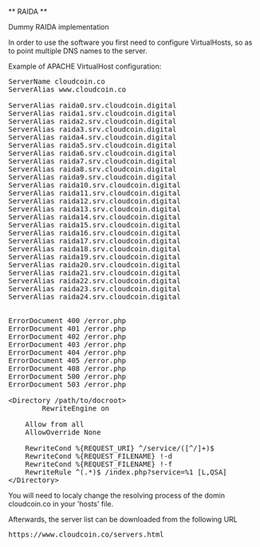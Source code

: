 ** RAIDA **

Dummy RAIDA implementation


In order to use the software you first need to configure VirtualHosts, so as to point multiple DNS names to the server.

Example of APACHE VirtualHost configuration:

<pre>
ServerName cloudcoin.co
ServerAlias www.cloudcoin.co

ServerAlias raida0.srv.cloudcoin.digital
ServerAlias raida1.srv.cloudcoin.digital
ServerAlias raida2.srv.cloudcoin.digital
ServerAlias raida3.srv.cloudcoin.digital
ServerAlias raida4.srv.cloudcoin.digital
ServerAlias raida5.srv.cloudcoin.digital
ServerAlias raida6.srv.cloudcoin.digital
ServerAlias raida7.srv.cloudcoin.digital
ServerAlias raida8.srv.cloudcoin.digital
ServerAlias raida9.srv.cloudcoin.digital
ServerAlias raida10.srv.cloudcoin.digital
ServerAlias raida11.srv.cloudcoin.digital
ServerAlias raida12.srv.cloudcoin.digital
ServerAlias raida13.srv.cloudcoin.digital
ServerAlias raida14.srv.cloudcoin.digital
ServerAlias raida15.srv.cloudcoin.digital
ServerAlias raida16.srv.cloudcoin.digital
ServerAlias raida17.srv.cloudcoin.digital
ServerAlias raida18.srv.cloudcoin.digital
ServerAlias raida19.srv.cloudcoin.digital
ServerAlias raida20.srv.cloudcoin.digital
ServerAlias raida21.srv.cloudcoin.digital
ServerAlias raida22.srv.cloudcoin.digital
ServerAlias raida23.srv.cloudcoin.digital
ServerAlias raida24.srv.cloudcoin.digital


ErrorDocument 400 /error.php
ErrorDocument 401 /error.php
ErrorDocument 402 /error.php
ErrorDocument 403 /error.php
ErrorDocument 404 /error.php
ErrorDocument 405 /error.php
ErrorDocument 408 /error.php
ErrorDocument 500 /error.php
ErrorDocument 503 /error.php

&lt;Directory /path/to/docroot&gt;
        RewriteEngine on

	Allow from all
	AllowOverride None

	RewriteCond %{REQUEST_URI} ^/service/([^/]+)$
	RewriteCond %{REQUEST_FILENAME} !-d
	RewriteCond %{REQUEST_FILENAME} !-f
	RewriteRule ^(.*)$ /index.php?service=%1 [L,QSA]
&lt;/Directory&gt;
</pre>

You will need to localy change the resolving process of the domin cloudcoin.co in your 'hosts' file.

Afterwards, the server list can be downloaded from the following URL

<pre>
https://www.cloudcoin.co/servers.html
</pre>


